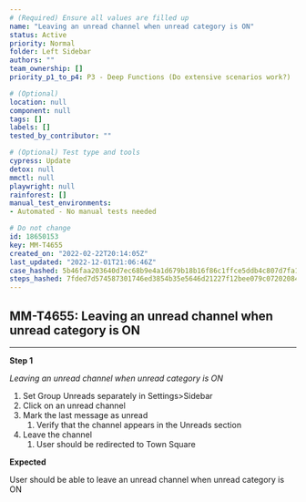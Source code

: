 ```yaml
---
# (Required) Ensure all values are filled up
name: "Leaving an unread channel when unread category is ON"
status: Active
priority: Normal
folder: Left Sidebar
authors: ""
team_ownership: []
priority_p1_to_p4: P3 - Deep Functions (Do extensive scenarios work?)

# (Optional)
location: null
component: null
tags: []
labels: []
tested_by_contributor: ""

# (Optional) Test type and tools
cypress: Update
detox: null
mmctl: null
playwright: null
rainforest: []
manual_test_environments:
- Automated - No manual tests needed

# Do not change
id: 18650153
key: MM-T4655
created_on: "2022-02-22T20:14:05Z"
last_updated: "2022-12-01T21:06:46Z"
case_hashed: 5b46faa203640d7ec68b9e4a1d679b18b16f86c1ffce5ddb4c807d7fa10a38f8dac5985b4b50bccf06f515618222aaa3
steps_hashed: 7fded7d574587301746ed3854b35e5646d21227f12bee079c0720208491e09b764bacc0b50fa71f934828652fdc7959a
---
```


<!-- (Auto-generated) Based on frontmatter's "key" and "name" -->

## MM-T4655: Leaving an unread channel when unread category is ON

---

**Step 1**

_Leaving an unread channel when unread category is ON_

1. Set Group Unreads separately in Settings>Sidebar
2. Click on an unread channel
3. Mark the last message as unread
   1. Verify that the channel appears in the Unreads section
4. Leave the channel
   1. User should be redirected to Town Square

**Expected**

User should be able to leave an unread channel when unread category is ON
